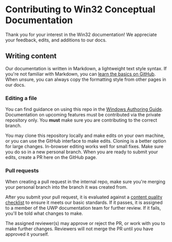 # Contributing to Win32 Conceptual Documentation

Thank you for your interest in the Win32 documentation! We appreciate your feedback, edits, and additions to our docs.

## Writing content

Our documentation is written in Markdown, a lightweight text style syntax. If you're not familiar with Markdown, you can [learn the basics on GitHub](https://guides.github.com/features/mastering-markdown/). When unsure, you can always copy the formatting style from other pages in our docs.

### Editing a file

You can find guidance on using this repo in the [Windows Authoring Guide](https://review.docs.microsoft.com/en-us/windows-authoring-guide/?branch=master). Documentation on upcoming features must be contributed via the private repository only. You **must** make sure you are contributing to the correct branch. 

You may clone this repository locally and make edits on your own machine, or you can use the GitHub interface to make edits. Cloning is a better option for large changes. In-browser editing works well for small fixes. Make sure you do so in a new personal branch. When you are ready to submit your edits, create a PR here on the GitHub page.

### Pull requests

When creating a pull request in the internal repo, make sure you're merging your personal branch into the branch it was created from.

After you submit your pull request, it is evaluated against a [content quality checklist](https://review.docs.microsoft.com/en-us/help/contribute/contribute-how-to-write-pull-request-quality-criteria?branch=master) to ensure it meets our basic standards. If it passes, it is assigned to a member of the UWP documentation team for further review. If it fails, you'll be told what changes to make.

The assigned reviewer(s) may approve or reject the PR, or work with you to make further changes. Reviewers will not merge the PR until you have approved it yourself.
